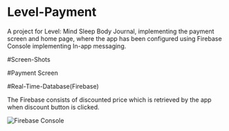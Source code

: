 # Level-Payment
A project for Level: Mind Sleep Body Journal, 
implementing the payment screen and home page, 
where the app has been configured using Firebase Console 
implementing In-app messaging.

#Screen-Shots

#Payment Screen

#Real-Time-Database(Firebase)

The Firebase consists of discounted price which is retrieved 
by the app when discount button is clicked.

![Firebase Console](https://user-images.githubusercontent.com/79468798/182432661-ab678a80-e17d-432e-9ed4-fd2485888721.jpg)
